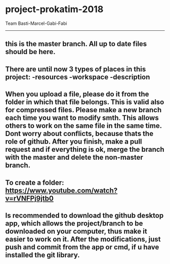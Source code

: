 # project-prokatim-2018
Team Basti-Marcel-Gabi-Fabi

-------------------------------------
this is the master branch. All up to date files should be here.
-------------------------------------
There are until now 3 types of places in this project:
-resources
-workspace
-description
-------------------------------------
When you upload a file, please do it from the folder in which that file belongs. This is valid also for compressed files.
Please make a new branch each time you want to modify smth. This allows others to work on the same file in the same time. Dont worry about conflicts, because thats the role of github. After you finish, make a pull request and if everything is ok, merge the branch with the master and delete the non-master branch.
-------------------------------------
To create a folder: https://www.youtube.com/watch?v=rVNFPj9jtb0
-------------------------------------
Is recommended to download the github desktop app, which allows the project/branch to be downloaded on your computer, thus make it easier to work on it. After the modifications, just push and commit from the app or cmd, if u have installed the git library.
-------------------------------------
